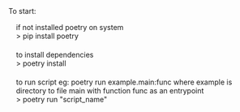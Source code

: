 

<div style = "">
To start:
<div style = "padding: 5px; margin: 10px">
<div>
if not installed poetry on system
</div>
<div>
> pip install poetry
</div>
</div>
<div style = "padding: 5px; margin: 10px">
<div>
to install dependencies
</div>
<div>
> poetry install 
</div>
</div>
<div style = "padding: 5px; margin: 10px">
<div>
to run script eg: poetry run example.main:func where example is directory to file main with function func as an entrypoint
</div>
<div>
 > poetry run "script_name"
</div>
</div>
</div>


